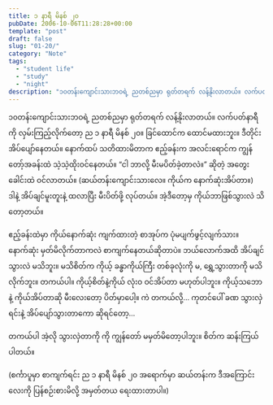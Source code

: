 ```yaml
---
title: ၁ နာရီ မိနစ် ၂၀
pubDate: 2006-10-06T11:28:28+00:00
template: "post"
draft: false
slug: "01-20/"
category: "Note"
tags:
  - "student life"
  - "study"
  - "night"
description: "၁၀တန်းကျောင်းသားဘဝရဲ့ ညတစ်ညမှာ ရုတ်တရက် လန့်နိုးလာတယ်။ လက်ပတ်နာရီကို လှမ်းကြည့်လိုက်တော့ ည ၁ နာရီ မိနစ် ၂၀။"
---
```


၁၀တန်းကျောင်းသားဘဝရဲ့ ညတစ်ညမှာ ရုတ်တရက် လန့်နိုးလာတယ်။ လက်ပတ်နာရီကို လှမ်းကြည့်လိုက်တော့ ည ၁ နာရီ မိနစ် ၂၀။ ခြင်ထောင်က ထောင်မထားဘူး။ ဒီတိုင်း အိပ်ပျော်နေတယ်။ နောက်ထပ် သတိထားမိတာက ဧည့်ခန်းက အလင်းရောင်က ကျွန်တော့်အခန်းထဲ သဲ့သဲ့ထိုးဝင်နေတယ်။ “ငါ ဘာလို့ မီးမပိတ်ခဲ့တာလဲ။” ဆိုတဲ့ အတွေး ခေါင်းထဲ ဝင်လာတယ်။ (ဆယ်တန်းကျောင်းသားလေ။ ကိုယ်က နောက်ဆုံးအိပ်တာ။) ဒါနဲ့ အိပ်ချင်မူးတူးနဲ့ ထလာပြီး မီးပိတ်ဖို့ လုပ်တယ်။ အဲ့ဒီတော့မှ ကိုယ်ဘာဖြစ်သွားလဲ သိတော့တယ်။

ဧည့်ခန်းထဲမှာ ကိုယ်နောက်ဆုံး ကျက်ထားတဲ့ စာအုပ်က ပုံမပျက်ဖွင့်လျက်သား။ နောက်ဆုံး မှတ်မိလိုက်တာကလဲ စာကျက်နေတယ်ဆိုတာပဲ။ ဘယ်လောက်အထိ အိပ်ချင်သွားလဲ မသိဘူး။ မသိစိတ်က ကိုယ့် ခန္ဓာကိုယ်ကြီး တစ်ခုလုံးကို မ, ရွှေ့သွားတာကို မသိလိုက်ဘူး။ တကယ်ပါ။ ကိုယ့်စိတ်နဲ့ကိုယ် လုံးဝ ဝင်အိပ်တာ မဟုတ်ပါဘူး။ ကိုယ့်သဘောနဲ့ ကိုယ်အိပ်တာဆို မီးလေးတော့ ပိတ်မှာပေါ့။ ကဲ တကယ်လို့&#8230; ကုတင်ပေါ် ခဏ သွားလှဲရင်းနဲ့ အိပ်ပျော်သွားတာကော ဆိုရင်တော့…

တကယ်ပါ အဲ့လို သွားလှဲတာကို ကို ကျွန်တော် မမှတ်မိတော့ပါဘူး။ စိတ်က ဆန်းကြယ်ပါတယ်။

(စင်္ကာပူမှာ စာကျက်ရင်း ည ၁ နာရီ မိနစ် ၂၀ အရောက်မှာ ဆယ်တန်းက ဒီအကြောင်းလေးကို ပြန်စဉ်းစားမိလို့ အမှတ်တယ ရေးထားတာပါ။)
